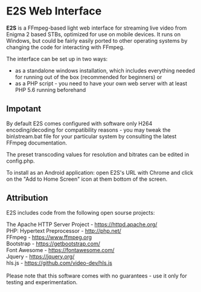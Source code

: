 # E2S Web Interface

**E2S** is a FFmpeg-based light web interface for streaming live video from Enigma 2 based STBs, optimized for use on mobile devices. It runs on Windows, but could be fairly easily ported to other operating systems by changing the code for interacting with FFmpeg. <br/>

The interface can be set up in two ways:
- as a standalone windows installation, which includes everything needed for running out of the box (recommended for beginners) or
- as a PHP script - you need to have your own web server with at least PHP 5.6 running beforehand

## Impotant

By default E2S comes configured with software only H264 encoding/decoding for compatibility reasons - you may tweak the bin\stream.bat file for your particular system by consulting the latest FFmpeg documentation.

The preset transcoding values for resolution and bitrates can be edited in config.php.

To install as an Android application: open E2S's URL with Chrome and click on the "Add to Home Screen" icon at them bottom of the screen. 

## Attribution

E2S includes code from the following open sourse projects:

The Apache HTTP Server Project - https://httpd.apache.org/<br/>
PHP: Hypertext Preprocessor - http://php.net/<br/>
FFmpeg - https://www.ffmpeg.org<br/>
Bootstrap - https://getbootstrap.com/<br/>
Font Awesome - https://fontawesome.com/<br/>
Jquery - https://jquery.org/<br/>
hls.js - https://github.com/video-dev/hls.js<br/>
<br/>
Please note that this software comes with no guarantees - use it only for testing and experimentation.
